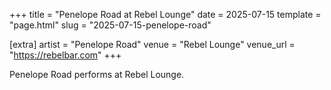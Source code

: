 +++
title = "Penelope Road at Rebel Lounge"
date = 2025-07-15
template = "page.html"
slug = "2025-07-15-penelope-road"

[extra]
artist = "Penelope Road"
venue = "Rebel Lounge"
venue_url = "https://rebelbar.com"
+++

Penelope Road performs at Rebel Lounge.

